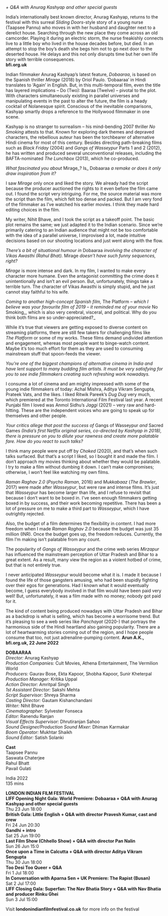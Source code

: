 
_+ Q&A with Anurag Kashyap and other special guests_

India’s internationally best known director, Anurag Kashyap, returns to the festival with this surreal _Sliding Doors_-style story of a young nurse (Taapsee Pannu) who moves in with her husband and daughter next to a derelict house. Searching through the new place they come across an old camcorder. Playing it during an electric storm, the nurse freakishly connects live to a little boy who lived in the house decades before, but died. In an attempt to stop the boy’s death she begs him not to go next door to the deserted house. He delays and this not only disrupts time but her own life story with terrible consequences.  
**bfi.org.uk**  

Indian filmmaker Anurag Kashyap’s latest feature, _Dobaaraa_, is based on the Spanish thriller _Mirage_ (2018) by Oriol Paulo. ‘Dobaaraa’ in Hindi translates to ‘Again’ in English. But, in this multi-temporal film, even the title has layered implications – Do (Two): Baaraa (Twelve) – pivotal to the plot. With characters simultaneously existing in parallel universes and manipulating events in the past to alter the future, the film is a heady cocktail of Nolanesque spirit. Conscious of the inevitable comparisons, Kashyap smartly drops a reference to the Hollywood filmmaker in one scene.

Kashyap is no stranger to surrealism – his mind-bending 2007 thriller  _No Smoking_ attests to that. Known for exploring dark themes and depraved characters, the rebellious auteur has been the torchbearer of alternative Hindi cinema for most of this century. Besides directing path-breaking films such as _Black Friday_ (2004) and _Gangs of Wasseypur_ Parts 1 and 2 (2012), he has written and produced several unconventional releases, including the BAFTA-nominated _The Lunchbox_ (2013), which he co-produced.

_What fascinated you about_ Mirage_? Is_ Dobaaraa _a remake or does it only draw inspiration from it?_

I saw _Mirage_ only once and liked the story. We already had the script because the producer auctioned the rights to it even before the film came out. I found the script very intriguing. For me, the source material was more the script than the film, which felt too dense and packed. But I am very fond of the filmmaker as I’ve watched his earlier movies. I think they made hard editing choices in the film.

My writer, Nihit Bhave, and I took the script as a takeoff point. The basic plot remains the same; we just adapted it to the Indian scenario. Since we’re primarily catering to an Indian audience that might not be too comfortable with the idea of a parallel universe, I improvised a lot, made intuitive decisions based on our shooting locations and just went along with the flow.

_There’s a bit of situational humour in_ Dobaaraa _involving the character of Vikas Awasthi (Rahul Bhat)._ Mirage _doesn’t have such funny sequences, right?_

_Mirage_ is more intense and dark. In my film, I wanted to make every character more humane. Even the antagonist committing the crime does it unintentionally and isn’t an evil person. But, unfortunately, things take a terrible turn. The character of Vikas Awasthi is simply stupid, and he just cannot stay faithful to his wife.

_Coming to another high-concept Spanish film,_ The Platform _– which I believe was your favourite film of 2019 – it reminded me of your movie_ No Smoking_, which is also very cerebral, visceral, and political. Why do you think both films are so under-appreciated?_

While it’s true that viewers are getting exposed to diverse content on streaming platforms, there are still few takers for challenging films like  
_The Platform_ or some of my works. These films demand undivided attention and engagement, whereas most people want to binge-watch content. Maybe it’s too much effort for them as they are used to consuming mainstream stuff that spoon-feeds the viewer.

_You’re one of the biggest champions of alternative cinema in India and have lent support to many budding film artists. It must be very satisfying for you to see indie filmmakers creating such refreshing work nowadays._

I consume a lot of cinema and am mighty impressed with some of the young indie filmmakers of today: Achal Mishra, Aditya Vikram Sengupta, Prateek Vats, and the likes. I liked Ritwik Pareek’s _Dug Dug_ very much, which premiered at the Toronto International Film Festival last year. A recent Punjabi film I loved was Anmol Sidhu’s _Jaggi_ (2021) – very raw and hard-hitting. These are the independent voices who are going to speak up for themselves and other people.

_Your critics allege that post the success of_ Gangs of Wasseypur _and_ Sacred  Games _(India’s first Netflix original series, co-directed by Kashyap in 2018), there is pressure on you to dilute your rawness and create more palatable fare. How do you react to such talks?_

I think many people were put off by _Choked_ (2020), and that’s when such talks surfaced. But that’s a script I liked, so I bought it and made the film. I don’t approach my movies thinking about whether they would be palatable. I try to make a film without dumbing it down. I can’t make compromises; otherwise, I won’t feel like watching my own films.

_Raman Raghav 2.0_ (_Psycho Raman_, 2016) and _Mukkabaaz_ (_The Brawler_, 2017) were made after _Wasseypur_, but were raw and intense films. It’s just that _Wasseypur_ has become larger than life, and I refuse to revisit that because I don’t want to be boxed in. I’ve seen enough filmmakers getting boxed in by success, and their work becoming repetitive. There has been a lot of pressure on me to make a third part to _Wasseypur_, which I have outrightly rejected.

Also, the budget of a film determines the flexibility in content. I had more freedom when I made _Raman Raghav 2.0_ because the budget was just 35 million (INR). Once the budget goes up, the freedom reduces. Currently, the film I’m making isn’t palatable from any count.

The popularity of _Gangs of Wasseypur_ and the crime web series _Mirzapur_ has influenced the mainstream perception of Uttar Pradesh and Bihar to a great extent. As a result, many view the region as a violent hotbed of crime, but that is not entirely true.

I never anticipated _Wasseypur_ would become what it is. I made it because I found the life of those gangsters amusing, who had been stupidly fighting over their egos for generations. Had I known what it would eventually become, I guess everybody involved in that film would have been paid very well! But, unfortunately, it was a film made with no money; nobody got paid for it.

The kind of content being produced nowadays with Uttar Pradesh and Bihar as a backdrop is what is selling, which has become a worrisome trend. But it’s pleasing to see a web series like _Panchayat_ (2020-) that portrays the harmonious side of the Hindi heartland also gaining popularity. There are a lot of heartwarming stories coming out of the region, and I hope people consume that too, not just adrenaline-pumping content.
**Arun A.K., bfi.org.uk, 22 June 2022**

**DOBAARAA**  
_Director:_ Anurag Kashyap  
_Production Companies:_ Cult Movies, Athena Entertainment, The Vermilion World  
_Producers:_ Gaurav Bose, Ekta Kapoor, Shobha Kapoor, Sunir Kheterpal  
_Production Manager:_ Kritika Uppal  
_Action Director:_ Amritpal Singh  
_1st Assistant Director:_ Sakshi Mehta  
_Script Supervisor:_ Shreya Sharma  
_Casting Director:_ Gautam Kishanchandani  
_Writer:_ Nihit Bhave  
_Cinematographer:_ Sylvester Fonseca  
_Editor:_ Ranendu Ranjan  
_Visual Effects Supervisor:_ Dhrutiranjan Sahoo  
_Sound Designer/Production Sound Mixer:_ Dhiman Karmakar  
_Boom Operator:_ Mukhtar Shaikh  
_Sound Editor:_ Satish Solanki  

**Cast**  
Taapsee Pannu  
Saswata Chaterjee  
Rahul Bhatt  
Pavail Gulati  

India 2022  
135 mins  

**LONDON INDIAN FILM FESTIVAL**  
**LIFF Opening Night Gala: World Premiere: Dobaaraa + Q&A with Anurag Kashyap and other special guests**  
Thu 23 Jun 18:00  
**British Gala: Little English + Q&A with director Pravesh Kumar, cast and crew**  
Fri 24 Jun 20:30  
**Gandhi + intro**  
Sat 25 Jun 19:00  
**Last Film Show (Chhello Show) + Q&A with director Pan Nalin**  
Sun 26 Jun 15:0  
**Once upon a Time in Calcutta + Q&A with director Aditya Vikram Sengupta**  
Thu 30 Jun 18:00  
**Too Desi Too Queer + Q&A**  
Fri 1 Jul 18:00  
**In Conversation with Aparna Sen + UK Premiere: The Rapist (Busan)**  
Sat 2 Jul 17:00  
**LIFF Closing Gala: Superfan: The Nav Bhatia Story + Q&A with Nav Bhatia and producer Rinku Ghei**  
Sun 3 Jul 15:00  

Visit **londonindianfilmfestival.co.uk** for more info on the festival  
<!--stackedit_data:
eyJoaXN0b3J5IjpbODYyOTM2MzM1XX0=
-->